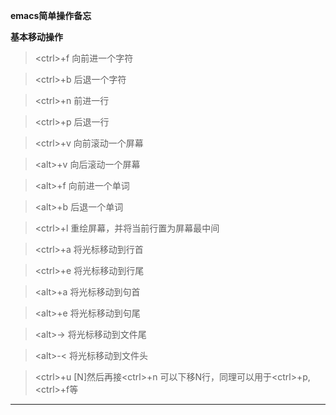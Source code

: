 
**emacs简单操作备忘**


**基本移动操作**

>&lt;ctrl&gt;+f 向前进一个字符

>&lt;ctrl&gt;+b 后退一个字符

>&lt;ctrl&gt;+n 前进一行

>&lt;ctrl&gt;+p 后退一行

>&lt;ctrl&gt;+v 向前滚动一个屏幕

>&lt;alt&gt;+v 向后滚动一个屏幕

>&lt;alt&gt;+f 向前进一个单词

>&lt;alt&gt;+b 后退一个单词

>&lt;ctrl&gt;+l 重绘屏幕，并将当前行置为屏幕最中间

>&lt;ctrl&gt;+a 将光标移动到行首

>&lt;ctrl&gt;+e 将光标移动到行尾

>&lt;alt&gt;+a 将光标移动到句首

>&lt;alt&gt;+e 将光标移动到句尾

>&lt;alt&gt;-> 将光标移动到文件尾

>&lt;alt&gt;-< 将光标移动到文件头

>&lt;ctrl&gt;+u [N]然后再接&lt;ctrl&gt;+n 可以下移N行，同理可以用于&lt;ctrl&gt;+p,&lt;ctrl&gt;+f等

---
